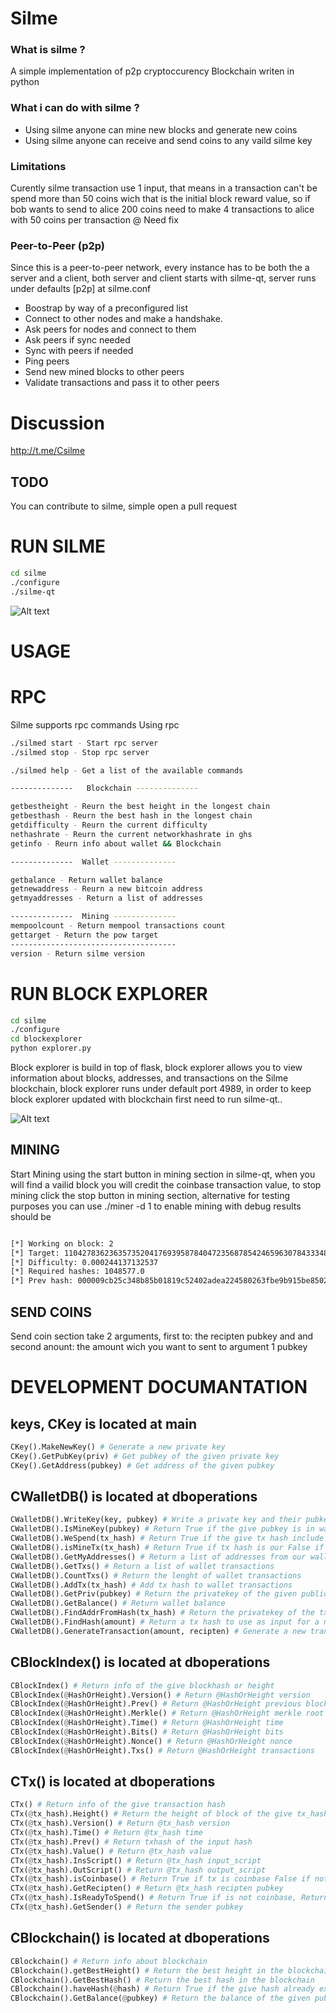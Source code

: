 # Silme

### What is silme ?

A simple implementation of p2p cryptoccurency Blockchain writen in python

### What i can do with silme ?

- Using silme anyone can mine new blocks and generate new coins 
- Using silme anyone can receive and send coins to any vaild silme key

### Limitations 

Curently silme transaction use 1 input, that means in a transaction can't be spend more than 50 coins wich that is the initial block reward value, so if bob wants to send to alice 200 coins need to make 4 transactions to alice with 50 coins per transaction @ Need fix 

### Peer-to-Peer (p2p)

Since this is a peer-to-peer network, every instance has to be both the a server and a client, both server and client starts with silme-qt, server runs under defaults [p2p] at silme.conf


 -   Boostrap by way of a preconfigured list
 -   Connect to other nodes and make a handshake.
 -   Ask peers for nodes and connect to them
 -   Ask peers if sync needed 
 -   Sync with peers if needed
 -   Ping peers
 -   Send new mined blocks to other peers
 -   Validate transactions and pass it to other peers 




# Discussion 

http://t.me/Csilme

## TODO

You can contribute to silme, simple open a pull request 

# RUN SILME 
``` bash
cd silme
./configure
./silme-qt
```
![Alt text](http://i65.tinypic.com/wirl29.jpg?raw=true "Title")

# USAGE

# RPC

Silme supports rpc commands
Using rpc 
``` bash
./silmed start - Start rpc server
./silmed stop - Stop rpc server

./silmed help - Get a list of the available commands

--------------   Blockchain --------------

getbestheight - Reurn the best height in the longest chain
getbesthash - Reurn the best hash in the longest chain
getdifficulty - Reurn the current difficulty
nethashrate - Reurn the current networkhashrate in ghs
getinfo - Reurn info about wallet && Blockchain

--------------  Wallet --------------

getbalance - Return wallet balance
getnewaddress - Reurn a new bitcoin address
getmyaddresses - Return a list of addresses

--------------  Mining --------------
mempoolcount - Return mempool transactions count
gettarget - Return the pow target
-------------------------------------
version - Return silme version


```

# RUN BLOCK EXPLORER
``` bash
cd silme 
./configure
cd blockexplorer
python explorer.py
```
Block explorer is build in top of flask, block explorer allows you to view information about blocks, addresses, and transactions on the Silme blockchain, block explorer runs under default port 4989, in order to keep block explorer updated with blockchain first need to run silme-qt..

![Alt text](http://i64.tinypic.com/nnqvya.png?raw=true "Title")





## MINING

Start Mining using the start button in mining section in silme-qt, when you will find a vailid block you will credit the coinbase transaction value, to stop mining click the stop button in mining section, alternative for testing purposes you can use ./miner -d 1 to enable mining with debug results should be 
``` bash

[*] Working on block: 2
[*] Target: 110427836236357352041769395878404723568785424659630784333489133269811200
[*] Difficulty: 0.000244137132537
[*] Required hashes: 1048577.0
[*] Prev hash: 000009cb25c348b85b01819c52402adea224580263fbe9b915be8502c5220f82
```

## SEND COINS

Send coin section take 2 arguments, first to: the recipten pubkey and and second anount: the amount wich you want to sent to argument 1 pubkey

# DEVELOPMENT DOCUMANTATION

## keys, CKey is located at main 

``` python
CKey().MakeNewKey() # Generate a new private key 
CKey().GetPubKey(priv) # Get pubkey of the given private key 
CKey().GetAddress(pubkey) # Get address of the given pubkey

```

## CWalletDB() is located at dboperations

``` python
CWalletDB().WriteKey(key, pubkey) # Write a private key and their pubkey to wallet db
CWalletDB().IsMineKey(pubkey) # Return True if the give pubkey is in wallet
CWalletDB().WeSpend(tx_hash) # Return True if the give tx hash include our tx as input
CWalletDB().isMineTx(tx_hash) # Return True if tx hash is our False if not 
CWalletDB().GetMyAddresses() # Return a list of addresses from our wallet
CWalletDB().GetTxs() # Return a list of wallet transactions 
CWalletDB().CountTxs() # Return the lenght of wallet transactions
CWalletDB().AddTx(tx_hash) # Add tx hash to wallet transactions 
CWalletDB().GetPriv(pubkey) # Return the privatekey of the given public key
CWalletDB().GetBalance() # Return wallet balance
CWalletDB().FindAddrFromHash(tx_hash) # Return the privatekey of the tx_hash output
CWalletDB().FindHash(amount) # Return a tx hash to use as input for a new transaction, tx hash must have the specified amount
CWalletDB().GenerateTransaction(amount, recipten) # Generate a new transaction


```

## CBlockIndex() is located at dboperations

``` python
CBlockIndex() # Return info of the give blockhash or height
CBlockIndex(@HashOrHeight).Version() # Return @HashOrHeight version
CBlockIndex(@HashOrHeight).Prev() # Return @HashOrHeight previous block hash 
CBlockIndex(@HashOrHeight).Merkle() # Return @HashOrHeight merkle root 
CBlockIndex(@HashOrHeight).Time() # Return @HashOrHeight time 
CBlockIndex(@HashOrHeight).Bits() # Return @HashOrHeight bits 
CBlockIndex(@HashOrHeight).Nonce() # Return @HashOrHeight nonce 
CBlockIndex(@HashOrHeight).Txs() # Return @HashOrHeight transactions 

```

## CTx() is located at dboperations

``` python
CTx() # Return info of the give transaction hash
CTx(@tx_hash).Height() # Return the height of block of the give tx_hash
CTx(@tx_hash).Version() # Return @tx_hash version 
CTx(@tx_hash).Time() # Return @tx_hash time 
CTx(@tx_hash).Prev() # Return txhash of the input hash 
CTx(@tx_hash).Value() # Return @tx_hash value
CTx(@tx_hash).InsScript() # Return @tx_hash input_script 
CTx(@tx_hash).OutScript() # Return @tx_hash output_script 
CTx(@tx_hash).isCoinbase() # Return True if tx is coinbase False if not 
CTx(@tx_hash).GetRecipten() # Return @tx_hash recipten pubkey 
CTx(@tx_hash).IsReadyToSpend() # Return True if is not coinbase, Return True or False if pass coinbase majurity
CTx(@tx_hash).GetSender() # Return the sender pubkey 
```

## CBlockchain() is located at dboperations

``` python
CBlockchain() # Return info about blockchain
CBlockchain().getBestHeight() # Return the best height in the blockchain
CBlockchain().GetBestHash() # Return the best hash in the blockchain
CBlockchain().haveHash(@hash) # Return True if the give hash already exists False if not
CBlockchain().GetBalance(@pubkey) # Return the balance of the given pubkey 

```

